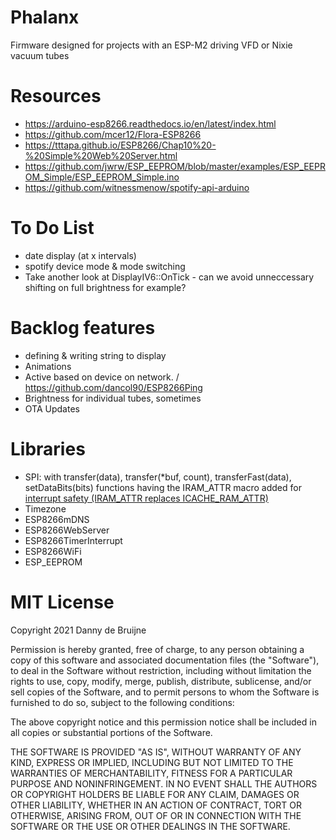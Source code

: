 # Phalanx
Firmware designed for projects with an ESP-M2 driving VFD or Nixie vacuum tubes

# Resources
- https://arduino-esp8266.readthedocs.io/en/latest/index.html
- https://github.com/mcer12/Flora-ESP8266
- https://tttapa.github.io/ESP8266/Chap10%20-%20Simple%20Web%20Server.html
- https://github.com/jwrw/ESP_EEPROM/blob/master/examples/ESP_EEPROM_Simple/ESP_EEPROM_Simple.ino
- https://github.com/witnessmenow/spotify-api-arduino

# To Do List
- date display (at x intervals)
- spotify device mode & mode switching
- Take another look at DisplayIV6::OnTick - can we avoid unneccessary shifting on full brightness for example?

# Backlog features
- defining & writing string to display
- Animations
- Active based on device on network. / https://github.com/dancol90/ESP8266Ping
- Brightness for individual tubes, sometimes 
- OTA Updates

# Libraries
- SPI: with transfer(data), transfer(*buf, count), transferFast(data), setDataBits(bits) functions having the IRAM_ATTR macro added for [interrupt safety (IRAM_ATTR replaces ICACHE_RAM_ATTR)](https://stackoverflow.com/questions/58113937/esp8266-arduino-why-is-it-necessary-to-add-the-icache-ram-attr-macro-to-isrs-an)
- Timezone
- ESP8266mDNS
- ESP8266WebServer
- ESP8266TimerInterrupt
- ESP8266WiFi
- ESP_EEPROM

# MIT License
Copyright 2021 Danny de Bruijne

Permission is hereby granted, free of charge, to any person obtaining a copy of this software and associated documentation files (the "Software"), to deal in the Software without restriction, including without limitation the rights to use, copy, modify, merge, publish, distribute, sublicense, and/or sell copies of the Software, and to permit persons to whom the Software is furnished to do so, subject to the following conditions:

The above copyright notice and this permission notice shall be included in all copies or substantial portions of the Software.

THE SOFTWARE IS PROVIDED "AS IS", WITHOUT WARRANTY OF ANY KIND, EXPRESS OR IMPLIED, INCLUDING BUT NOT LIMITED TO THE WARRANTIES OF MERCHANTABILITY, FITNESS FOR A PARTICULAR PURPOSE AND NONINFRINGEMENT. IN NO EVENT SHALL THE AUTHORS OR COPYRIGHT HOLDERS BE LIABLE FOR ANY CLAIM, DAMAGES OR OTHER LIABILITY, WHETHER IN AN ACTION OF CONTRACT, TORT OR OTHERWISE, ARISING FROM, OUT OF OR IN CONNECTION WITH THE SOFTWARE OR THE USE OR OTHER DEALINGS IN THE SOFTWARE.